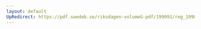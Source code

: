 ```yaml
---
layout: default
UpRedirect: https://pdf.swedeb.se/riksdagen-volumeG-pdf/199091/reg_199091_UbU/reg_199091_UbU_0003.pdf
---
```

